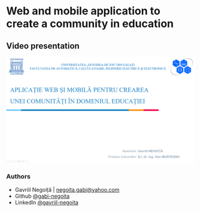 # Web and mobile application to create a community in education

## Video presentation
[![Video presentation](https://github.com/gabi-negoita/askit-webapp-and-mobileapp/blob/main/images/presentation-cover.png?raw=true)](https://www.youtube.com/watch?v=uQYn0HsQWmo)

### Authors
- Gavriil Negoiță | negoita.gabi@yahoo.com
- Github [@gabi-negoita](https://github.com/gabi-negoita)
- LinkedIn [@gavriil-negoita](https://www.linkedin.com/in/gavriil-negoita)

